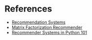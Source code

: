 # References

- [Recommendation Systems](https://github.com/SpencerPao/Data_Science/blob/main/Recommendation%20Systems/Recommendation_System.ipynb)
- [Matrix Factorization Recommender](https://beckernick.github.io/matrix-factorization-recommender/)
- [Recommender Systems in Python 101](https://www.kaggle.com/code/gspmoreira/recommender-systems-in-python-101)